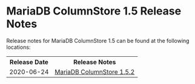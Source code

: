 # MariaDB ColumnStore 1.5 Release Notes

Release notes for MariaDB ColumnStore 1.5 can be found at the following locations:

<table><tbody><tr><th>Release Date</th><th>Release Notes</th></tr>
<tr><td>2020-06-24</td><td><a href="https://mariadb.com/docs/release-notes/mariadb-columnstore-1-5-2-release-notes/">MariaDB ColumnStore 1.5.2</a></td></tr>
</tbody></table>